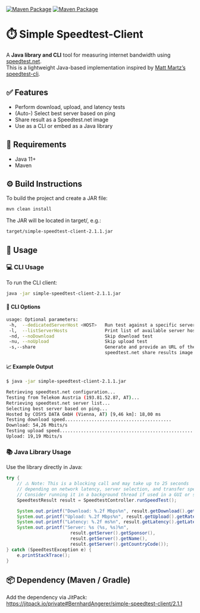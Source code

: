 [![Maven Package](https://github.com/BernhardAngerer/simple-speedtest-client/actions/workflows/maven-publish.yml/badge.svg)](https://github.com/BernhardAngerer/simple-speedtest-client/actions/workflows/maven-publish.yml)
[![Maven Package](https://github.com/BernhardAngerer/simple-speedtest-client/actions/workflows/maven-verify.yml/badge.svg)](https://github.com/BernhardAngerer/simple-speedtest-client/actions/workflows/maven-verify.yml)

# ⏱️ Simple Speedtest-Client

A **Java library and CLI** tool for measuring internet bandwidth using [speedtest.net](https://www.speedtest.net/).  
This is a lightweight Java-based implementation inspired by [Matt Martz’s speedtest-cli](https://github.com/sivel/speedtest-cli).

## ✅ Features

- Perform download, upload, and latency tests
- (Auto-) Select best server based on ping
- Share result as a Speedtest.net image
- Use as a CLI or embed as a Java library

## 🧰 Requirements
- Java 11+
- Maven

## ⚙️ Build Instructions
To build the project and create a JAR file:
```bash
mvn clean install
```
The JAR will be located in target/, e.g.:
```bash
target/simple-speedtest-client-2.1.1.jar
```

## 🚀 Usage

### 💻 CLI Usage
To run the CLI client:
```bash
java -jar simple-speedtest-client-2.1.1.jar
```

#### 🔧 CLI Options
```bash
usage: Optional parameters:
 -h,  --dedicatedServerHost <HOST>   Run test against a specific server host
 -l,  --listServerHosts              Print list of available server hosts
 -nd, --noDownload                   Skip download test
 -nu, --noUpload                     Skip upload test
 -s,--share                          Generate and provide an URL of the
                                     speedtest.net share results image
```

#### 📈 Example Output
```bash
$ java -jar simple-speedtest-client-2.1.1.jar 

Retrieving speedtest.net configuration...
Testing from Telekom Austria (193.81.52.87, AT)...
Retrieving speedtest.net server list...
Selecting best server based on ping...
Hosted by COSYS DATA GmbH (Vienna, AT) [9,46 km]: 18,00 ms
Testing download speed........................................
Download: 54,26 Mbits/s
Testing upload speed...................................................
Upload: 19,19 Mbits/s
```

### 📚 Java Library Usage
Use the library directly in Java:
```java
try {
    // ⚠️ Note: This is a blocking call and may take up to 25 seconds 
    // depending on network latency, server selection, and transfer speed.
    // Consider running it in a background thread if used in a GUI or server application.
    SpeedtestResult result = SpeedtestController.runSpeedTest();

    System.out.printf("Download: %.2f Mbps%n", result.getDownload().getRateInMbps());
    System.out.printf("Upload: %.2f Mbps%n", result.getUpload().getRateInMbps());
    System.out.printf("Latency: %.2f ms%n", result.getLatency().getLatency());
    System.out.printf("Server: %s (%s, %s)%n",
                        result.getServer().getSponsor(),
                        result.getServer().getName(),
                        result.getServer().getCountryCode());
} catch (SpeedtestException e) {
    e.printStackTrace();
}
```

## 📦 Dependency (Maven / Gradle)
Add the dependency via JitPack:
https://jitpack.io/private#BernhardAngerer/simple-speedtest-client/2.1.1

